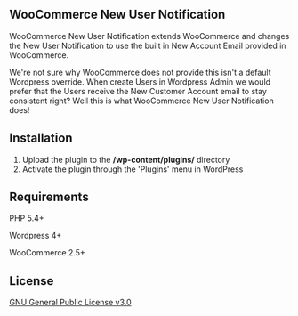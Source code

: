 ## WooCommerce New User Notification

WooCommerce New User Notification extends WooCommerce and changes the New User Notification to use the built in New Account Email provided in WooCommerce.

We're not sure why WooCommerce does not provide this isn't a default Wordpress override. When create Users in Wordpress Admin we would prefer that the Users receive the New Customer Account email to stay consistent right? Well this is what WooCommerce New User Notification does!

## Installation

1. Upload the plugin to the **/wp-content/plugins/** directory
2. Activate the plugin through the 'Plugins' menu in WordPress

## Requirements

PHP 5.4+

Wordpress 4+

WooCommerce 2.5+

## License

[GNU General Public License v3.0](http://www.gnu.org/licenses/gpl-3.0.html)